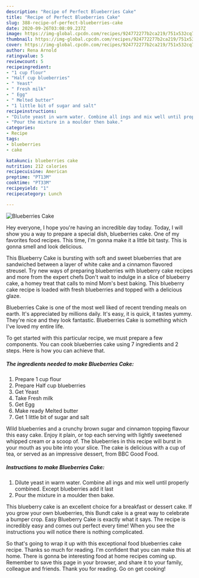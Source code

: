 ```yaml
---
description: "Recipe of Perfect Blueberries Cake"
title: "Recipe of Perfect Blueberries Cake"
slug: 388-recipe-of-perfect-blueberries-cake
date: 2020-09-26T03:08:09.237Z
image: https://img-global.cpcdn.com/recipes/924772277b2ca219/751x532cq70/blueberries-cake-recipe-main-photo.jpg
thumbnail: https://img-global.cpcdn.com/recipes/924772277b2ca219/751x532cq70/blueberries-cake-recipe-main-photo.jpg
cover: https://img-global.cpcdn.com/recipes/924772277b2ca219/751x532cq70/blueberries-cake-recipe-main-photo.jpg
author: Rena Arnold
ratingvalue: 5
reviewcount: 5
recipeingredient:
- "1 cup flour"
- "Half cup blueberries"
- " Yeast"
- " Fresh milk"
- " Egg"
- " Melted butter"
- "1 little bit of sugar and salt"
recipeinstructions:
- "Dilute yeast in warm water. Combine all ings and mix well until properly combined. Except blueberries add it last"
- "Pour the mixture in a moulder then bake."
categories:
- Recipe
tags:
- blueberries
- cake

katakunci: blueberries cake 
nutrition: 212 calories
recipecuisine: American
preptime: "PT13M"
cooktime: "PT33M"
recipeyield: "1"
recipecategory: Lunch

---
```



![Blueberries Cake](https://img-global.cpcdn.com/recipes/924772277b2ca219/751x532cq70/blueberries-cake-recipe-main-photo.jpg)

Hey everyone, I hope you're having an incredible day today. Today, I will show you a way to prepare a special dish, blueberries cake. One of my favorites food recipes. This time, I'm gonna make it a little bit tasty. This is gonna smell and look delicious.

This Blueberry Cake is bursting with soft and sweet blueberries that are sandwiched between a layer of white cake and a cinnamon flavored streusel. Try new ways of preparing blueberries with blueberry cake recipes and more from the expert chefs Don&#39;t wait to indulge in a slice of blueberry cake, a homey treat that calls to mind Mom&#39;s best baking. This blueberry cake recipe is loaded with fresh blueberries and topped with a delicious glaze.

Blueberries Cake is one of the most well liked of recent trending meals on earth. It's appreciated by millions daily. It's easy, it is quick, it tastes yummy. They're nice and they look fantastic. Blueberries Cake is something which I've loved my entire life.


To get started with this particular recipe, we must prepare a few components. You can cook blueberries cake using 7 ingredients and 2 steps. Here is how you can achieve that.

<!--inarticleads1-->

##### The ingredients needed to make Blueberries Cake:

1. Prepare 1 cup flour
1. Prepare Half cup blueberries
1. Get  Yeast
1. Take  Fresh milk
1. Get  Egg
1. Make ready  Melted butter
1. Get 1 little bit of sugar and salt


Wild blueberries and a crunchy brown sugar and cinnamon topping flavour this easy cake. Enjoy it plain, or top each serving with lightly sweetened whipped cream or a scoop of. The blueberries in this recipe will burst in your mouth as you bite into your slice. The cake is delicious with a cup of tea, or served as an impressive dessert, from BBC Good Food. 

<!--inarticleads2-->

##### Instructions to make Blueberries Cake:

1. Dilute yeast in warm water. Combine all ings and mix well until properly combined. Except blueberries add it last
1. Pour the mixture in a moulder then bake.


This blueberry cake is an excellent choice for a breakfast or dessert cake. If you grow your own blueberries, this Bundt cake is a great way to celebrate a bumper crop. Easy Blueberry Cake is exactly what it says. The recipe is incredibly easy and comes out perfect every time! When you see the instructions you will notice there is nothing complicated. 

So that's going to wrap it up with this exceptional food blueberries cake recipe. Thanks so much for reading. I'm confident that you can make this at home. There is gonna be interesting food at home recipes coming up. Remember to save this page in your browser, and share it to your family, colleague and friends. Thank you for reading. Go on get cooking!
